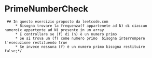 # PrimeNumberCheck
     ## In questo esercizio proposto da leetcode.com 
         * Bisogna trovare la frequenza(f appartenete ad N) di ciascun numero(x appartente ad N) presente in un array
         * E controllare se (f) di (n) è un numero primo
         * Se si trova un (f) come numero primo  bisogna interrompere l'esecuzione restituendo true
         * Se invece nessuna (f) è un numero primo bisogna restituire false;*/

